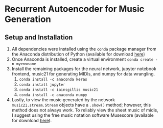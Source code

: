 # Recurrent Autoencoder for Music Generation

## Setup and Installation

1. All dependencies were installed using the `conda` package manager from the Anaconda distribution of Python (available for download [here](https://www.anaconda.com/))
2. Once Anaconda is installed, create a virtual environment
   `conda create -n myenvname`
3. Install the remaining packages for the neural network, jupyter notebook frontend, music21 for generating MIDIs, and numpy for data wrangling.
   1. `conda install -c anaconda keras`
   2. `conda install jupyter`
   3. `conda install -c iainsgillis music21`
   4. `conda install -c anaconda numpy`
4. Lastly, to view the music generated by the network `music21.stream.Stream` objects have a `.show()` method; however, this method does not always work. To reliably view the sheet music of midis, I suggest using the free music notation software Musescore (available for download [here](https://musescore.org/en)).
